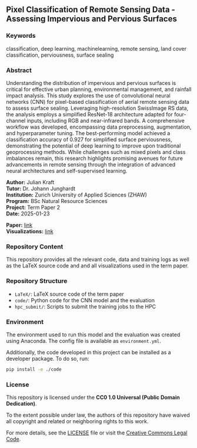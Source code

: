 ## Pixel Classification of Remote Sensing Data - Assessing Impervious and Pervious Surfaces

### Keywords
classification, deep learning, machinelearning, remote sensing, land cover classification, perviousness, surface sealing

### Abstract

Understanding the distribution of impervious and pervious surfaces is critical 
for effective urban planning, environmental management, and rainfall impact analysis. 
This study explores the use of convolutional neural networks (CNN) for 
pixel-based classification of aerial remote sensing data to assess surface sealing. 
Leveraging high-resolution SwissImage RS data, the analysis employs a simplified 
ResNet-18 architecture adapted for four-channel inputs, including RGB and 
near-infrared bands. A comprehensive workflow was developed, encompassing 
data preprocessing, augmentation, and hyperparameter tuning. The best-performing 
model achieved a classification accuracy of 0.927 for simplified surface perviousness, 
demonstrating the potential of deep learning to improve upon traditional 
geoprocessing methods. While challenges such as mixed pixels and class imbalances remain, 
this research highlights promising avenues for future advancements 
in remote sensing through the integration of advanced neural architectures and self-supervised learning.

**Author:**         Julian Kraft<br>
**Tutor:**          Dr. Johann Junghardt<br>
**Institution:**    Zurich University of Applied Sciences (ZHAW)<br>
**Program:**        BSc Natural Resource Sciences<br>
**Project:**        Term Paper 2<br>
**Date:**           2025-01-23

**Paper:** [link](./LaTeX/main.pdf)<br>
**Visualizations:** [link](./code/analysis/visualizations.ipynb)

### Repository Content

This repository provides all the relevant code, data and training logs as well as the LaTeX source code and
and all visualizations used in the term paper.

### Repository Structure

- `LaTeX/`: LaTeX source code of the term paper
- `code/`: Python code for the CNN model and the evaluation
- `hpc_submit/`: Scripts to submit the training jobs to the HPC

### Environment

The environment used to run this model and the evaluation was created using Anaconda. The config file is available as `environment.yml`.

Additionally, the code developed in this project can be installed as a developer package. To do so, run:

```bash
pip install -e ./code
```

### License

This repository is licensed under the **CC0 1.0 Universal (Public Domain Dedication)**. 

To the extent possible under law, the authors of this repository have waived all copyright and related or neighboring rights to this work. 

For more details, see the [LICENSE](./LICENSE) file or visit the [Creative Commons Legal Code](https://creativecommons.org/publicdomain/zero/1.0/legalcode).


